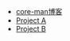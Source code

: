 - [core-man博客](https://www.ntu.edu.sg/home/jiayuanyao)
- [Project A](https://www.ntu.edu.sg/home/jiayuanyao)
- [Project B](https://www.ntu.edu.sg/home/jiayuanyao)
